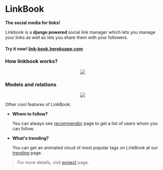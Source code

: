 # LinkBook
**The social media for links!**

Linkbook is a **django powered** social link manager which lets you manage your links as well as lets you share them with your followers. 

#### Try it now! [link-book.herokuapp.com](http://link-book.herokuapp.com/)


### How linkbook works?
<p align="center">
  <img src="http://link-book.herokuapp.com/static/use_types.png">
</p>

### Models and relations
<p align="center">
  <img src="http://link-book.herokuapp.com/static/er.9de2e2c6b3c7.png">
</p>

Other cool features of LinkBook:
- **Whom to follow?**

  You can always see [recommendor](http://link-book.herokuapp.com/recommendor) page to get a list of users whom you can follow.
- **What's trending?**

  You can get an animated cloud of most popular tags on LinkBook at our [trending](http://link-book.herokuapp.com/trending) page.

>For more details, visit [project](http://link-book.herokuapp.com/project/) page.



 
